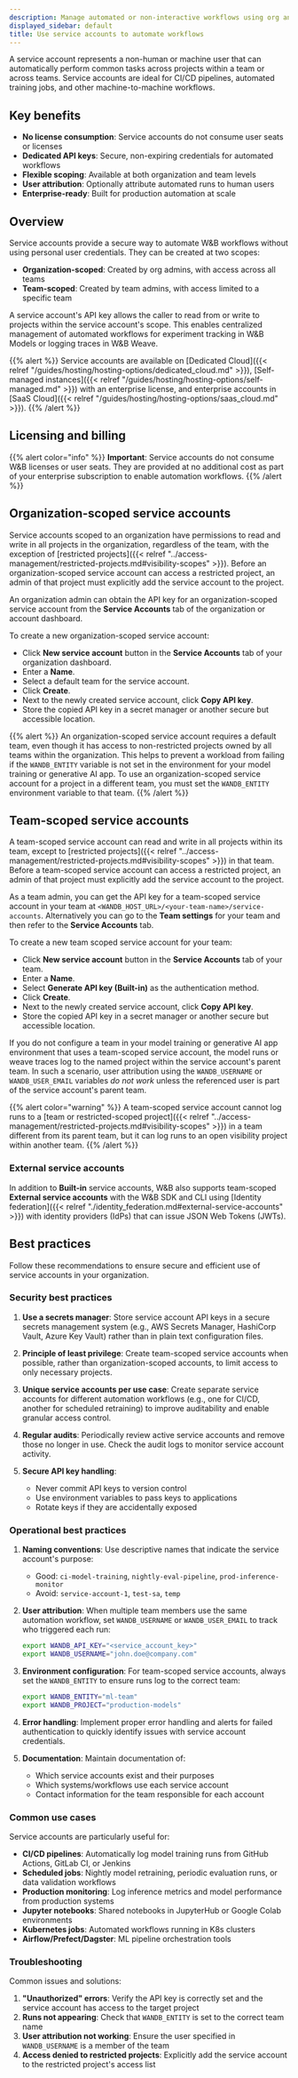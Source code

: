 ```yaml
---
description: Manage automated or non-interactive workflows using org and team scoped service accounts
displayed_sidebar: default
title: Use service accounts to automate workflows
---
```


A service account represents a non-human or machine user that can automatically perform common tasks across projects within a team or across teams. Service accounts are ideal for CI/CD pipelines, automated training jobs, and other machine-to-machine workflows.

## Key benefits

- **No license consumption**: Service accounts do not consume user seats or licenses
- **Dedicated API keys**: Secure, non-expiring credentials for automated workflows
- **Flexible scoping**: Available at both organization and team levels
- **User attribution**: Optionally attribute automated runs to human users
- **Enterprise-ready**: Built for production automation at scale

## Overview

Service accounts provide a secure way to automate W&B workflows without using personal user credentials. They can be created at two scopes:

- **Organization-scoped**: Created by org admins, with access across all teams
- **Team-scoped**: Created by team admins, with access limited to a specific team
	
A service account's API key allows the caller to read from or write to projects within the service account's scope. This enables centralized management of automated workflows for experiment tracking in W&B Models or logging traces in W&B Weave.

{{% alert %}}
Service accounts are available on [Dedicated Cloud]({{< relref "/guides/hosting/hosting-options/dedicated_cloud.md" >}}), [Self-managed instances]({{< relref "/guides/hosting/hosting-options/self-managed.md" >}}) with an enterprise license, and enterprise accounts in [SaaS Cloud]({{< relref "/guides/hosting/hosting-options/saas_cloud.md" >}}).
{{% /alert %}}

## Licensing and billing

{{% alert color="info" %}}
**Important**: Service accounts do not consume W&B licenses or user seats. They are provided at no additional cost as part of your enterprise subscription to enable automation workflows.
{{% /alert %}}

## Organization-scoped service accounts

Service accounts scoped to an organization have permissions to read and write in all projects in the organization, regardless of the team, with the exception of [restricted projects]({{< relref "../access-management/restricted-projects.md#visibility-scopes" >}}). Before an organization-scoped service account can access a restricted project, an admin of that project must explicitly add the service account to the project.

An organization admin can obtain the API key for an organization-scoped service account from the **Service Accounts** tab of the organization or account dashboard.

To create a new organization-scoped service account:

* Click **New service account** button in the **Service Accounts** tab of your organization dashboard.
* Enter a **Name**.
* Select a default team for the service account.
* Click **Create**.
* Next to the newly created service account, click **Copy API key**.
* Store the copied API key in a secret manager or another secure but accessible location.

{{% alert %}}
An organization-scoped service account requires a default team, even though it has access to non-restricted projects owned by all teams within the organization. This helps to prevent a workload from failing if the `WANDB_ENTITY` variable is not set in the environment for your model training or generative AI app. To use an organization-scoped service account for a project in a different team, you must set the `WANDB_ENTITY` environment variable to that team.
{{% /alert %}}

## Team-scoped service accounts

A team-scoped service account can read and write in all projects within its team, except to [restricted projects]({{< relref "../access-management/restricted-projects.md#visibility-scopes" >}}) in that team. Before a team-scoped service account can access a restricted project, an admin of that project must explicitly add the service account to the project.

As a team admin, you can get the API key for a team-scoped service account in your team at `<WANDB_HOST_URL>/<your-team-name>/service-accounts`. Alternatively you can go to the **Team settings** for your team and then refer to the **Service Accounts** tab.

To create a new team scoped service account for your team:

* Click **New service account** button in the **Service Accounts** tab of your team.
* Enter a **Name**.
* Select **Generate API key (Built-in)** as the authentication method.
* Click **Create**.
* Next to the newly created service account, click **Copy API key**.
* Store the copied API key in a secret manager or another secure but accessible location.

If you do not configure a team in your model training or generative AI app environment that uses a team-scoped service account, the model runs or weave traces log to the named project within the service account's parent team. In such a scenario, user attribution using the `WANDB_USERNAME` or `WANDB_USER_EMAIL` variables _do not work_ unless the referenced user is part of the service account's parent team.

{{% alert color="warning" %}}
A team-scoped service account cannot log runs to a [team or restricted-scoped project]({{< relref "../access-management/restricted-projects.md#visibility-scopes" >}}) in a team different from its parent team, but it can log runs to an open visibility project within another team.
{{% /alert %}}

### External service accounts

In addition to **Built-in** service accounts, W&B also supports team-scoped **External service accounts** with the W&B SDK and CLI using [Identity federation]({{< relref "./identity_federation.md#external-service-accounts" >}}) with identity providers (IdPs) that can issue JSON Web Tokens (JWTs).

## Best practices

Follow these recommendations to ensure secure and efficient use of service accounts in your organization.

### Security best practices

1. **Use a secrets manager**: Store service account API keys in a secure secrets management system (e.g., AWS Secrets Manager, HashiCorp Vault, Azure Key Vault) rather than in plain text configuration files.

2. **Principle of least privilege**: Create team-scoped service accounts when possible, rather than organization-scoped accounts, to limit access to only necessary projects.

3. **Unique service accounts per use case**: Create separate service accounts for different automation workflows (e.g., one for CI/CD, another for scheduled retraining) to improve auditability and enable granular access control.

4. **Regular audits**: Periodically review active service accounts and remove those no longer in use. Check the audit logs to monitor service account activity.

5. **Secure API key handling**: 
   - Never commit API keys to version control
   - Use environment variables to pass keys to applications
   - Rotate keys if they are accidentally exposed

### Operational best practices

1. **Naming conventions**: Use descriptive names that indicate the service account's purpose:
   - Good: `ci-model-training`, `nightly-eval-pipeline`, `prod-inference-monitor`
   - Avoid: `service-account-1`, `test-sa`, `temp`

2. **User attribution**: When multiple team members use the same automation workflow, set `WANDB_USERNAME` or `WANDB_USER_EMAIL` to track who triggered each run:
   ```bash
   export WANDB_API_KEY="<service_account_key>"
   export WANDB_USERNAME="john.doe@company.com"
   ```

3. **Environment configuration**: For team-scoped service accounts, always set the `WANDB_ENTITY` to ensure runs log to the correct team:
   ```bash
   export WANDB_ENTITY="ml-team"
   export WANDB_PROJECT="production-models"
   ```

4. **Error handling**: Implement proper error handling and alerts for failed authentication to quickly identify issues with service account credentials.

5. **Documentation**: Maintain documentation of:
   - Which service accounts exist and their purposes
   - Which systems/workflows use each service account
   - Contact information for the team responsible for each account

### Common use cases

Service accounts are particularly useful for:

- **CI/CD pipelines**: Automatically log model training runs from GitHub Actions, GitLab CI, or Jenkins
- **Scheduled jobs**: Nightly model retraining, periodic evaluation runs, or data validation workflows
- **Production monitoring**: Log inference metrics and model performance from production systems
- **Jupyter notebooks**: Shared notebooks in JupyterHub or Google Colab environments
- **Kubernetes jobs**: Automated workflows running in K8s clusters
- **Airflow/Prefect/Dagster**: ML pipeline orchestration tools

### Troubleshooting

Common issues and solutions:

1. **"Unauthorized" errors**: Verify the API key is correctly set and the service account has access to the target project
2. **Runs not appearing**: Check that `WANDB_ENTITY` is set to the correct team name
3. **User attribution not working**: Ensure the user specified in `WANDB_USERNAME` is a member of the team
4. **Access denied to restricted projects**: Explicitly add the service account to the restricted project's access list
